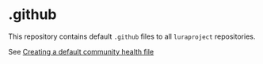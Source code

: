 # .github
This repository contains default `.github` files to all `luraproject` repositories.

See [Creating a default community health file](https://docs.github.com/en/communities/setting-up-your-project-for-healthy-contributions/creating-a-default-community-health-file)
